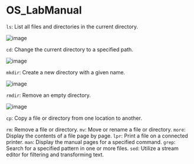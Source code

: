 # OS_LabManual

`ls`: List all files and directories in the current directory.

![image](https://github.com/ChaitanyDalvi06/OS_LabManual/assets/142775927/1e735a7d-3a4f-4247-a9c4-c005f0dbc8d7)


`cd`: Change the current directory to a specified path.

![image](https://github.com/ChaitanyDalvi06/OS_LabManual/assets/142775927/f85810e5-f832-4f31-b203-ee00e0ae2493)

`mkdir`: Create a new directory with a given name.

![image](https://github.com/ChaitanyDalvi06/OS_LabManual/assets/142775927/3952168f-91f9-48e2-a3a9-881630eea01d)

`rmdir`: Remove an empty directory.

![image](https://github.com/ChaitanyDalvi06/OS_LabManual/assets/142775927/4994c39d-8bb8-448b-8138-2142b8502cee)

`cp`: Copy a file or directory from one location to another.


`rm`: Remove a file or directory.
`mv`: Move or rename a file or directory.
`more`: Display the contents of a file page by page.
`lpr`: Print a file on a connected printer.
`man`: Display the manual pages for a specified command.
`grep`: Search for a specified pattern in one or more files.
`sed`: Utilize a stream editor for filtering and transforming text.
